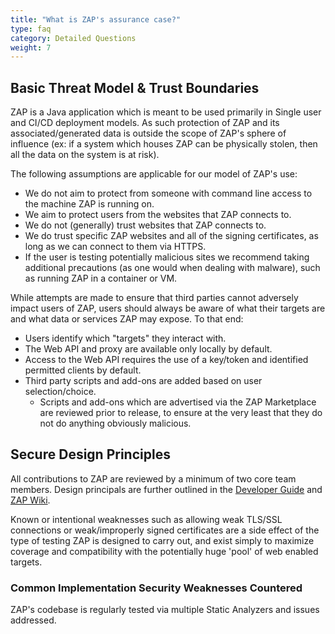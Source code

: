 ```yaml
---
title: "What is ZAP's assurance case?"
type: faq
category: Detailed Questions
weight: 7
---
```


## Basic Threat Model & Trust Boundaries

ZAP is a Java application which is meant to be used primarily in Single user and CI/CD deployment models. As such protection of ZAP and its associated/generated data is outside the scope of ZAP's sphere of influence (ex: if a system which houses ZAP can be physically stolen, then all the data on the system is at risk).

The following assumptions are applicable for our model of ZAP's use:

- We do not aim to protect from someone with command line access to the machine ZAP is running on.
- We aim to protect users from the websites that ZAP connects to.
- We do not (generally) trust websites that ZAP connects to.
- We do trust specific ZAP websites and all of the signing certificates, as long as we can connect to them via HTTPS.
- If the user is testing potentially malicious sites we recommend taking additional precautions (as one would when dealing with malware), such as running ZAP in a container or VM.

While attempts are made to ensure that third parties cannot adversely impact users of ZAP, users should always be aware of what their targets are and what data or services ZAP may expose. To that end:

- Users identify which "targets" they interact with.
- The Web API and proxy are available only locally by default.
- Access to the Web API requires the use of a key/token and identified permitted clients by default.
- Third party scripts and add-ons are added based on user selection/choice.
	- Scripts and add-ons which are advertised via the ZAP Marketplace are reviewed prior to release, to ensure at the very least that they do not do anything obviously malicious.

## Secure Design Principles

All contributions to ZAP are reviewed by a minimum of two core team members. Design principals are further outlined in the [Developer Guide](https://www.zaproxy.org/docs/developer/) and [ZAP Wiki](https://github.com/zaproxy/zaproxy/wiki/).

Known or intentional weaknesses such as allowing weak TLS/SSL connections or weak/improperly signed certificates are a side effect of the type of testing ZAP is designed to carry out, and exist simply to maximize coverage and compatibility with the potentially huge 'pool' of web enabled targets.

### Common Implementation Security Weaknesses Countered

ZAP's codebase is regularly tested via multiple Static Analyzers and issues addressed.
